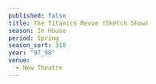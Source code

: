 ```yaml
---
published: false
title: The Titanics Revue (Sketch Show)
season: In House
period: Spring
season_sort: 310
year: "97_98"
venue:
  - New Theatre
---
```



